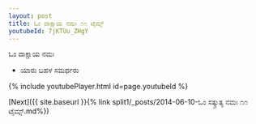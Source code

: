 ```yaml
---
layout: post
title: ಓಂ ದಾಕ್ಷಾಯ ನಮಃ ೧೧ ಟೈಮ್ಸ್
youtubeId: 7jKTUu_ZHgY
---
```

 
 
 ಓಂ ದಾಕ್ಷಾಯ ನಮಃ  
 
 -  ಯಾರು ಬಹಳ ಸಮರ್ಥರು 
 
  
 
  
 
 
 
 
 
 


{% include youtubePlayer.html id=page.youtubeId %}
 
[Next]({{ site.baseurl }}{% link  split1/_posts/2014-06-10-ಓಂ ಸತ್ಕ್ರುತ್ಯ ನಮಃ ೧೧ ಟೈಮ್ಸ್.md%})
 
